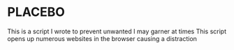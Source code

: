 # PLACEBO
This is a script I wrote to prevent unwanted I may garner at times
This script opens up numerous websites in the browser causing a distraction

